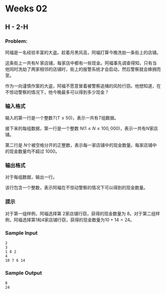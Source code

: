 # Weeks 02

## H - 2-H

### Problem:

阿福是一名经验丰富的大盗。趁着月黑风高，阿福打算今晚洗劫一条街上的店铺。

这条街上一共有${N}$ 家店铺，每家店中都有一些现金。阿福事先调查得知，只有当他同时洗劫了两家相邻的店铺时，街上的报警系统才会启动，然后警察就会蜂拥而至。

作为一向谨慎作案的大盗，阿福不愿意冒着被警察追捕的风险行窃。他想知道，在不惊动警察的情况下，他今晚最多可以得到多少现金？

### 输入格式

输入的第一行是一个整数${T(T≤50)}$，表示一共有${T}$组数据。

接下来的每组数据，第一行是一个整数 ${N(1≤N≤100,000)}$，表示一共有${N}$家店铺。

第二行是 ${N}$个被空格分开的正整数，表示每一家店铺中的现金数量。每家店铺中的现金数量均不超过 ${1000}$。

### 输出格式

对于每组数据，输出一行。

该行包含一个整数，表示阿福在不惊动警察的情况下可以得到的现金数量。

### 提示

对于第一组样例，阿福选择第 ${2}$家店铺行窃，获得的现金数量为 ${8}$。对于第二组样例，阿福选择第${1}$和${4}$家店铺行窃，获得的现金数量为${10+14=24}$。

### Sample Input

```
2
3
1 8 2
4
10 7 6 14
```

### Sample Output

```
8
24
```

